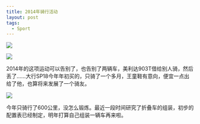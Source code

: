 ```yaml
---
title: 2014年骑行活动
layout: post
tags:
  - Sport
---
```


![](http://ww3.sinaimg.cn/bmiddle/6a18d8a5jw9ekht6m3oc8j218g0xc1kx.jpg)

![](http://ww2.sinaimg.cn/bmiddle/6a18d8a5jw9ekhtf9spgfj20xc18g1kx.jpg)

2014年的这项运动可以告别了，也告别了两辆车，美利达903T借给别人骑，然后丢了……大行SP18今年年初买的，只骑了一个多月，王童鞋有意向，便宜一点出给了他，也算将来发展了一个骑友。

![](http://p5f9oscjk.bkt.clouddn.com/FpH8ylM31n0ZcWgsgobvQx9QDQq2)

今年只骑行了600公里，没怎么锻炼。最近一段时间研究了折叠车的组装，初步的配置表已经制定，明年打算自己组装一辆车再来啦。